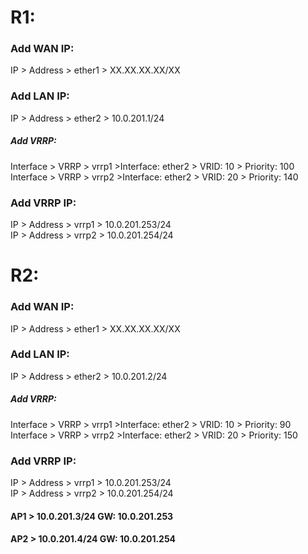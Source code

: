 # R1:
### Add WAN IP:
IP > Address > ether1 > XX.XX.XX.XX/XX
### Add LAN IP: 
IP > Address > ether2 > 10.0.201.1/24

##### Add VRRP:
Interface > VRRP > vrrp1 >Interface: ether2 > VRID: 10 > Priority: 100\
Interface > VRRP > vrrp2 >Interface: ether2 > VRID: 20 > Priority: 140
### Add VRRP IP:
IP > Address > vrrp1 > 10.0.201.253/24\
IP > Address > vrrp2 > 10.0.201.254/24



# R2:
### Add WAN IP:
IP > Address > ether1 > XX.XX.XX.XX/XX
### Add LAN IP: 
IP > Address > ether2 > 10.0.201.2/24

##### Add VRRP:
Interface > VRRP > vrrp1 >Interface: ether2 > VRID: 10 > Priority: 90\
Interface > VRRP > vrrp2 >Interface: ether2 > VRID: 20 > Priority: 150
### Add VRRP IP:
IP > Address > vrrp1 > 10.0.201.253/24\
IP > Address > vrrp2 > 10.0.201.254/24


#### AP1 > 10.0.201.3/24 GW: 10.0.201.253
#### AP2 > 10.0.201.4/24 GW: 10.0.201.254 
